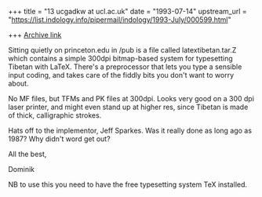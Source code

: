 +++
title = "13 ucgadkw at ucl.ac.uk"
date = "1993-07-14"
upstream_url = "https://list.indology.info/pipermail/indology/1993-July/000599.html"

+++
[Archive link](https://list.indology.info/pipermail/indology/1993-July/000599.html)


Sitting quietly on princeton.edu in /pub is a file called
latextibetan.tar.Z which contains a simple 300dpi bitmap-based system
for typesetting Tibetan with LaTeX.  There's a preprocessor that lets
you type a sensible input coding, and takes care of the fiddly bits you
don't want to worry about.

No MF files, but TFMs and PK files at 300dpi.  Looks very good on a 300
dpi laser printer, and might even stand up at higher res, since Tibetan
is made of thick, calligraphic strokes.

Hats off to the implementor, Jeff Sparkes.  Was it really done
as long ago as 1987?  Why didn't word get out?

All the best,

Dominik

NB to use this you need to have the free typesetting system TeX installed.





